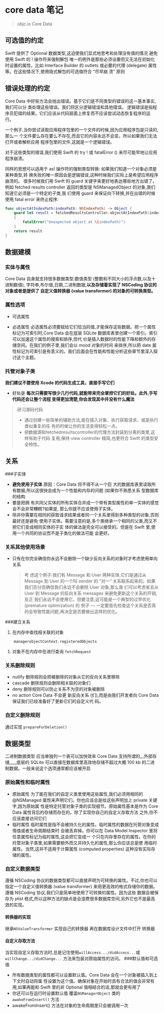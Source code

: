 # core data 笔记 

> objc.io Core Data

## 可选值的约定

Swift 提供了 Optional 数据类型,这迫使我们显式地思考和处理没有值的情况
避免使用 Swift 的 ! 操作符来强制解包
唯一的例外是那些必须设置但又无法在初始化时设置的属性。比如 Interface Builder 的 outlets 或必要的代理 (delegate) 属性等。在这些情况下,使用隐式解包的可选值符合 “尽早崩 溃” 原则
## 错误处理的约定
Core Data 中好些方法会抛出错误。基于它们是不同类型的错误的这一基本事实,我们可以分 类处理这些错误。我们将区分逻辑错误和其他错误。
逻辑错误是指程序员犯错的结果。它们应该从代码层面上修复而不应该尝试动态恢复程序的运
行。

一个例子,当你尝试读取应用程序包里的一个文件的时候,因为应用程序包是只读的,那么一
个文件要么存在要么不存在,而且它的内容永远不会变。所以如果我们无法打开或者解析应用
程序包里的文件,这就是一个逻辑错误。

对于这些类型的错误,我们使用 Swift 的 try ! 或 fatalError () 来尽可能早地让应用程序崩溃。

同样的思想可以适用于 as! 操作符的强制类型转换: 如果我们知道一个对象必须是某种类型,转
换失败的唯一原因会是逻辑错误,这种时候我们实际上是希望应用程序崩溃的。
很多时候我们用 Swift 的 guard 关键字来更好地表达哪些地方出错了。例如 fetched results controller 返回的类型是 NSManagedObject 的对象,我们知道它必须是一个特定的子类,我 们使用 guard 来保证向下转换,并在出错的时候使用 fatal error 来终止程序:
````swift
func objectAtIndexPath(indexPath: NSIndexPath) -> Object {
	guard let result = fetchedResultsController.objectAtIndexPath(indexPath) as? Object else
	{
		fatalError("Unexpected object at \(indexPath)")
	}
	return result
}
````
## 数据建模
### 实体与属性
Core Data 自身就支持很多数据类型:数值类型 (整数和不同大小的浮点数,以及十进制数值), 字符串,布尔值,日期,二进制数据,__以及存储着实现了 NSCoding 协议的对象或者是提供了 自定义值转换器 (value transformer) 的对象的可转换类型。__
### 属性选项

- 可选属性


- 必选属性
  必选属性必须要赋给它们恰当的值,才能保存这些数据。把一个属性标记为可索引时,Core Data 会在底层 SQLite 数据库表里创建一个索引。索引可以加速这个属性的搜索和排序,但代 价是插入数据时的性能下降和额外的存储空间。在我们的例子里,我们会以 mood 对象的时间 来排序,所以把 date 属性标记为可索引是有意义的。我们后面会在性能和性能分析这些章节里深入探讨这个主题。

### 托管对象子类
__我们建议不要使用 Xcode 的代码生成工具，直接手写它们__
- 好处是 __每次只需要写很少几行代码,就能带来完全掌控它们的好处。此外,手写代码还会让整个流程 变得更加清楚,你会发现其中并没有什么魔法__

> 研习源码代码
> - 通过创建一些简单的辅助方法,能在插入对象、执行获取请求、或是执行类似重复的任 务的时候让你的生活变得轻松一点。
> - 把数据源和fetchedresultscontroller的代理方法封装到分离的类里,这样有助于代码 复用,保持 view controller 精简,也更符合 Swift 的类型安全特性。


## 关系
###子实体
- __避免使用子实体__ 原因：Core Data 将不得不从一个巨 大的数据库表里读取所有数据,所以这很快会成为一个性能和内存的问题 (如果你不熟悉关系 型数据库的结构
- 要是把拥 有共同父实体的所有实体合并成一个带有类型属性的单一实体的感觉会不会非常糟糕?如果是, 那么你就不应该使用子实体。
- 除非你需要在相同的获取请求结果或者同一个关系里得到多种类型的对象,否则最好还是避免 使用子实体。需要注意的是,多个类继承一个相同的父类,而又不把它们变成相同实体的子实 体的做法是完全可以接受的。但是在 Swift 里,使用一个共同的协议而不是子类化的做法可能 会更好。

### 关系其他使用场景
- 只有在你完全确信你永远不会删除一个缺少反向关系的对象时才考虑使用单向关系
  > 考 虑这个例子:我们有 Message 和 User 两种实体,它们是通过从 Message 到 User 的一个叫 sender 的 “对一” 关系联系起来的。如果我们百分百确信我们永远不会删除 User 对象,那么我 们可以考虑省去从 User 到 Message 的反向关系 messages 来避免更新这个关系的开销,反正 我们永远不会使用它。但要注意,这可能是一个典型的过早优化 (premature optimization) 的 例子 — 一定要首先检查这个关系是否真的会导致性能问题,再决定是否要做出这样的优化。

###建立关系
1. 在内存中查找相关联的对象 
````swift
	managerobjectContext.registeredObjects
````
1. 对象不在内存中在进行查询 ````fetchRequest````
### 关系删除规则
- nullify  删除规则会把被删除的对象从它的反向关系里移除
- cascade 删除规则会删除相关联的对象们
- deny 删除规则可以防止关系不为空的对象被删除
- no action Core Data 不会更 新反向关系 (们),而是由我们开发者向 Core Data 保证我们已经准备好了更新它们的自定义代 码。
### 自定义删除规则
通过实现 ````prepareForDeletion()````
## 数据类型
二进制数据类型 应当单独列一个表可以加快效率
Core Data 支持所谓的__外部存储___,底层的 SQLite 可以直接在数据库里高效地存储不超过大概 100 kb 的二进制数据。一般来说这个选项通常都应该被开启
### 原始属性和临时属性
- 原始属性
  为了能在我们的自定义类里使用这些属性,我们必须用相同的 @NSManaged 属性来声明它们。你也应该总是给这些声明加上 private 关键字,因为原始属 性是特定托管对象子类的实现细节。原始属性基本是作为 Core Data 属性背后的存储而存在的。除了实现你自己的自定义存取方法 之外,你不应该直接访问它们
- 临时属性
  临时属性是指不会被持久化的属性。临时属性的数据在托管对象变成惰值或者生命周期结束时 会被丢弃掉。你可以在 Data Model Inspector 里将任意属性标记为临时属性,这会把它变成一 个只在内存里存在的属性。在你的托管对象子类里,如果需要额外而又非持久化的属性,那么你应该总是使 用临时属性。当然,这并不适用于计算属性 (computed properties) 这种没有实际存储的属性。
### 自定义数据类型
遵循 NSCoding 协议的数据类型都可以直接声明为可转换的属性。不过,你也可以指定一个自定义值转换器 (value transformer) 来用更高效的格式存储你的数据。
遵循 NSCoding 协议,我们只是简单地使用了可转换的属性。因为这些 数据会被保存为 plist 格式,所以这种方法的缺点是会浪费很多数据库空间,另外它也不是最高
效的实现。
#### 转换器的实现
继承`NSValueTransformer` 实现自己的转换器 再在数据库设计文件中打开 转换器
#### 自定义存取方法
当实现自定义存取方法时,总是记住使用`willAccess.../didAccess...`或 `willChange.../didChange...` 方法来包装对原始属性的访问。
###默认值和可选值
- 所有数据类型的属性都可以设置默认值。Core Data 会在一个对象被插入到上下文时自动将属 性设置为这个值。确保对象在开始时具有合法的值会非常有用,如果再能和 Swift 里的非 Optional 值相结合的话,那就会更有用了
- 你还可以在运行时设置默认值 覆盖`NSManagerObject` 类的` awakeFromInsert()` 方法
- awakeFromInsert() 方法在对象的生命周期里只会被调用一次